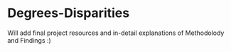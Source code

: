 # Degrees-Disparities

Will add final project resources and in-detail explanations of Methodolody and Findings :) 
